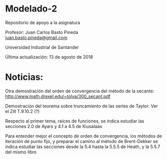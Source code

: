 # Modelado-2
Repositorio de apoyo a la asignatura

Profesor: Juan Carlos Basto Pineda  
juan.basto.pineda@gmail.com

Universidad Industrial de Santander

Última actualización: 13 de agosto de 2018

# Noticias:

Otra demostración del orden de convergencia del método de la secante:
<http://www.math.drexel.edu/~tolya/300_secant.pdf>  

Demostración del teorema sobre truncamiento de las series de Taylor: Ver el Zill
T.9.10.2 (?)

Respecto al primer tema, raíces de funciones, se indica estudiar
las secciones 2.0 de Ayars y 4.1 a 4.5 de Kiusalaas

Para entender mejor el concepto de orden de convergencia, los métodos
de iteración de punto fijo, y preparar el camino al método de Brent-Dekker
se indica estudiar las secciones desde la 5.4 hasta la 5.5.5 de Heath,
y la 5.5.7 del mismo libro

